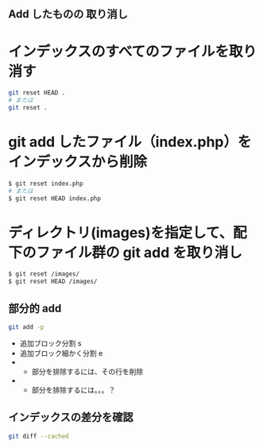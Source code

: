 
## Add したものの 取り消し
# インデックスのすべてのファイルを取り消す
```bash
git reset HEAD .
# または
git reset .
```

# git add したファイル（index.php）をインデックスから削除
```bash
$ git reset index.php
# または
$ git reset HEAD index.php
```


# ディレクトリ(images)を指定して、配下のファイル群の git add を取り消し
```bash
$ git reset /images/
$ git reset HEAD /images/
```






## 部分的 add

```bash
git add -p
```

* 追加ブロック分割 s
* 追加ブロック細かく分割 e
* + 部分を排除するには、その行を削除
* - 部分を排除するには。。。？


## インデックスの差分を確認
```bash
git diff --cached
```
